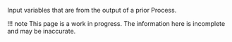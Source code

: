 

Input variables that are from the output of a prior Process.

!!! note
    This page is a work in progress. The information here is incomplete and may be inaccurate.